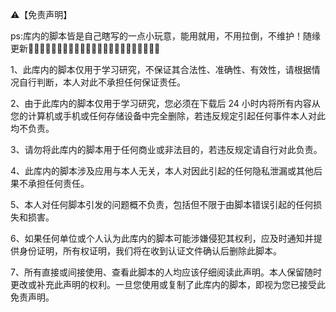 ⚠️【免责声明】

ps:库内的脚本皆是自己瞎写的一点小玩意，能用就用，不用拉倒，不维护！随缘更新🧸🧸🧸🧸🧸🧸🧸🧸🧸🧸🧸🧸🧸🧸🧸🧸🧸🧸🧸🧸🧸🧸🧸

1、此库内的脚本仅用于学习研究，不保证其合法性、准确性、有效性，请根据情况自行判断，本人对此不承担任何保证责任。

2、由于此库内的脚本仅用于学习研究，您必须在下载后 24 小时内将所有内容从您的计算机或手机或任何存储设备中完全删除，若违反规定引起任何事件本人对此均不负责。

3、请勿将此库内的脚本用于任何商业或非法目的，若违反规定请自行对此负责。

4、此库内的脚本涉及应用与本人无关，本人对因此引起的任何隐私泄漏或其他后果不承担任何责任。

5、本人对任何脚本引发的问题概不负责，包括但不限于由脚本错误引起的任何损失和损害。

6、如果任何单位或个人认为此库内的脚本可能涉嫌侵犯其权利，应及时通知并提供身份证明，所有权证明，我们将在收到认证文件确认后删除此脚本。

7、所有直接或间接使用、查看此脚本的人均应该仔细阅读此声明。本人保留随时更改或补充此声明的权利。一旦您使用或复制了此库内的脚本，即视为您已接受此免责声明。